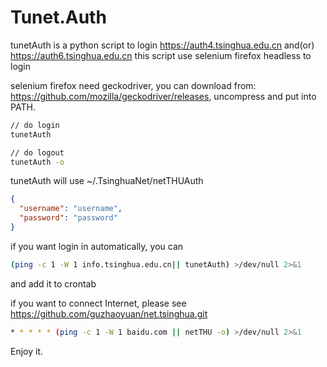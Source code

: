 # Tunet.Auth

tunetAuth is a python script to login https://auth4.tsinghua.edu.cn and(or) https://auth6.tsinghua.edu.cn
this script use selenium firefox headless to login

selenium firefox need geckodriver, you can download from: https://github.com/mozilla/geckodriver/releases, 
uncompress and put into PATH.


```bash
// do login
tunetAuth 

// do logout
tunetAuth -o
```
tunetAuth will use ~/.TsinghuaNet/netTHUAuth
```json
{
  "username": "username",
  "password": "password"
}
```

if you want login in automatically, you can
```bash
(ping -c 1 -W 1 info.tsinghua.edu.cn|| tunetAuth) >/dev/null 2>&1 
```
and add it to crontab

if you want to connect Internet, please see 
https://github.com/guzhaoyuan/net.tsinghua.git
```bash
* * * * * (ping -c 1 -W 1 baidu.com || netTHU -o) >/dev/null 2>&1 
```
Enjoy it.
